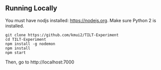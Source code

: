 ## Running Locally

You must have nodjs installed: https://nodejs.org. Make sure Python 2 is installed.

```
git clone https://github.com/kmui2/TILT-Experiment
cd TILT-Experiment
npm install -g nodemon
npm install
npm start
```

Then, go to http://localhost:7000
